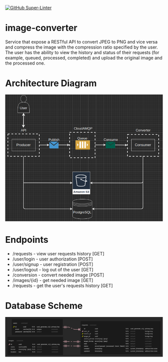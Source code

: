 [![GitHub Super-Linter](https://github.com/Konstantsiy/image-converter/workflows/Lint%20Code%20Base/badge.svg)](https://github.com/marketplace/actions/super-linter)
# image-converter
Service that expose a RESTful API to convert JPEG to PNG and vice versa and compress the image 
with the compression ratio specified by the user. The user has the ability to view
the history and status of their requests (for example, queued, processed, completed) and upload 
the original image and the processed one.
# Architecture Diagram
![alt text](./docs/architecture-diagram.png)
# Endpoints
- /requests - view user requests history [GET]
- /user/login - user authorization [POST]
- /user/signup - user registration [POST]
- /user/logout - log out of the user [GET]
- /conversion - convert needed image [POST]
- /images/{id} - get needed image [GET]
- /requests - get the user's requests history [GET]
# Database Scheme
![alt text](./docs/db.png)
